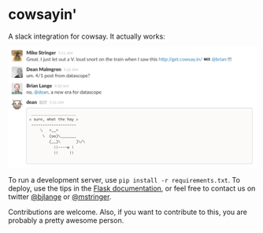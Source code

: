 # cowsayin'

A slack integration for cowsay. It actually works:

![Cowsay/Slack Screenshot](/screenshot.png?raw=true "Cowsay/Slack Screenshot")

To run a development server, use `pip install -r requirements.txt`. To deploy, use the tips in the  [Flask documentation](http://flask.pocoo.org/docs/0.10/deploying/), or feel free to contact us on twitter [@bjlange](https://twitter.com/bjlange) or [@mstringer](https://twitter.com/mstringer).

Contributions are welcome. Also, if you want to contribute to this, you are probably a pretty awesome person.
